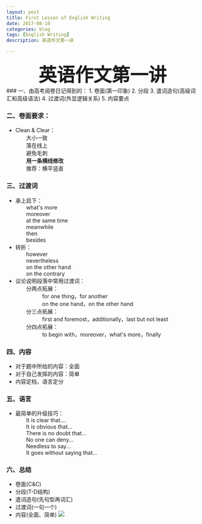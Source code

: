 ```yaml
---
layout: post
title: First Lesson of English Writing
date: 2017-08-10
categories: blog
tags: [English Writing]
description: 英语作文第一讲

---
```


<center>
<font size="7" ><b>英语作文第一讲</b></font>
</center>
### 一、由高考阅卷日记得到的：      
1. 卷面(第一印象)               
2. 分段           
3. 遣词造句(高级词汇和高级语法)       
4. 过渡词(外显逻辑关系)     
5. 内容要点      

### 二、卷面要求：   
- Clean & Clear：         
&emsp;&emsp;大小一致       
&emsp;&emsp;落在线上       
&emsp;&emsp;避免毛刺        
&emsp;&emsp;**用一条横线修改**       
&emsp;&emsp;推荐：横平竖直       

### 三、过渡词       
- 承上启下：       
&emsp;&emsp;what's more        
&emsp;&emsp;moreover      
&emsp;&emsp;at the same time         
&emsp;&emsp;meanwhile        
&emsp;&emsp;then        
&emsp;&emsp;besides           
- 转折：           
&emsp;&emsp;however        
&emsp;&emsp;nevertheless       
&emsp;&emsp;on the other hand      
&emsp;&emsp;on the contrary         
- 议论说明段落中常用过渡词：       
&emsp;&emsp;分两点拓展：         
&emsp;&emsp;&emsp;&emsp;&emsp;for one thing，for another       
&emsp;&emsp;&emsp;&emsp;&emsp;on the one hand，on the other hand        
&emsp;&emsp;分三点拓展：        
&emsp;&emsp;&emsp;&emsp;&emsp;first and foremost，additionally，last but not least        
&emsp;&emsp;分四点拓展：       
&emsp;&emsp;&emsp;&emsp;&emsp;to begin with，moreover，what's more，finally        

### 四、内容
- 对于题中所给的内容：全面
- 对于自己发挥的内容：简单
- 内容定档，语言定分

### 五、语言
- 最简单的升级技巧：      
&emsp;&emsp;It is clear that....         
&emsp;&emsp;It is obvious that...         
&emsp;&emsp;There is no doubt that...       
&emsp;&emsp;No one can deny...        
&emsp;&emsp;Needless to say...       
&emsp;&emsp;It goes without saying that...        

### 六、总结
- 卷面(C&C)
- 分段(T-D结构)
- 遣词造句(先句型再词汇)
- 过渡词(一句一个)
- 内容(全面、简单)
![](../../img/writing.png)